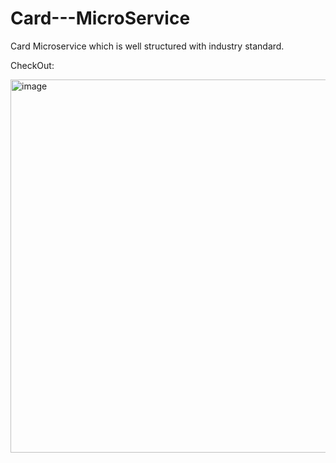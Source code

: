 # Card---MicroService
Card Microservice which is well structured with industry standard.

CheckOut:

<img width="509" height="597" alt="image" src="https://github.com/user-attachments/assets/80c8b656-36fa-45e0-b419-810aeb04c6f9" />
